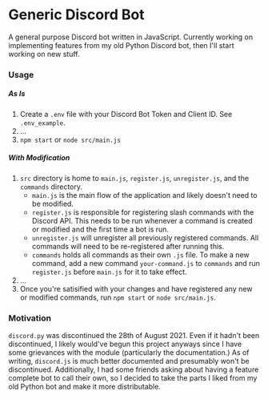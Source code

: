 # Generic Discord Bot

A general purpose Discord bot written in JavaScript. Currently working on implementing features from my old Python Discord bot, then I'll start working on new stuff. 

### Usage

##### As Is

1. Create a `.env` file with your Discord Bot Token and Client ID. See `.env_example`. 
2. ...
99. `npm start` or `node src/main.js`

##### With Modification

1. `src` directory is home to `main.js`, `register.js`, `unregister.js`, and the `commands` directory. 
    - `main.js` is the main flow of the application and likely doesn't need to be modified. 
    - `register.js` is responsible for registering slash commands with the Discord API. This needs to be run whenever a command is created or modified and the first time a bot is run. 
    - `unregister.js` will unregister all previously registered commands. All commands will need to be re-registered after running this. 
    - `commands` holds all commands as their own `.js` file. To make a new command, add a new command `your-command.js` to `commands` and run `register.js` before `main.js` for it to take effect. 
2. ...
99. Once you're satisified with your changes and have registered any new or modified commands, run `npm start` or `node src/main.js`. 

### Motivation 

`discord.py` was discontinued the 28th of August 2021. Even if it hadn't been discontinued, I likely would've begun this project anyways since I have some grievances with the module (particularly the documentation.) As of writing, `discord.js` is much better documented and presumably won't be discontinued. Additionally, I had some friends asking about having a feature complete bot to call their own, so I decided to take the parts I liked from my old Python bot and make it more distributable. 